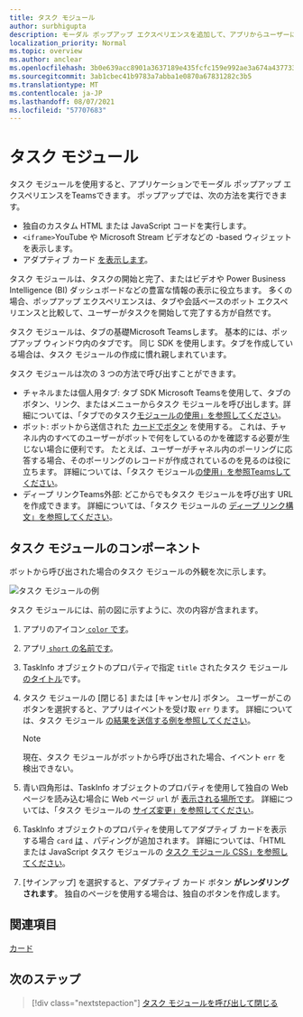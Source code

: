 ```yaml
---
title: タスク モジュール
author: surbhigupta
description: モーダル ポップアップ エクスペリエンスを追加して、アプリからユーザーに情報を収集または表示Microsoft Teamsします。
localization_priority: Normal
ms.topic: overview
ms.author: anclear
ms.openlocfilehash: 3b0e639acc8901a3637189e435fcfc159e992ae3a674a437733474087103193c
ms.sourcegitcommit: 3ab1cbec41b9783a7abba1e0870a67831282c3b5
ms.translationtype: MT
ms.contentlocale: ja-JP
ms.lasthandoff: 08/07/2021
ms.locfileid: "57707683"
---
```

# <a name="task-modules"></a>タスク モジュール

タスク モジュールを使用すると、アプリケーションでモーダル ポップアップ エクスペリエンスをTeamsできます。 ポップアップでは、次の方法を実行できます。

* 独自のカスタム HTML または JavaScript コードを実行します。
* `<iframe>`YouTube や Microsoft Stream ビデオなどの -based ウィジェットを表示します。
* アダプティブ カード [を表示します](/adaptive-cards/)。

タスク モジュールは、タスクの開始と完了、またはビデオや Power Business Intelligence (BI) ダッシュボードなどの豊富な情報の表示に役立ちます。 多くの場合、ポップアップ エクスペリエンスは、タブや会話ベースのボット エクスペリエンスと比較して、ユーザーがタスクを開始して完了する方が自然です。

タスク モジュールは、タブの基礎Microsoft Teamsします。 基本的には、ポップアップ ウィンドウ内のタブです。 同じ SDK を使用します。タブを作成している場合は、タスク モジュールの作成に慣れ親しまれています。

タスク モジュールは次の 3 つの方法で呼び出すことができます。

* チャネルまたは個人用タブ: タブ SDK Microsoft Teamsを使用して、タブのボタン、リンク、またはメニューからタスク モジュールを呼び出します。詳細については、「タブでのタスク[モジュールの使用」を参照してください](~/task-modules-and-cards/task-modules/task-modules-tabs.md)。
* ボット: ボットから送信された [カードでボタン](~/task-modules-and-cards/cards/cards-reference.md) を使用する。 これは、チャネル内のすべてのユーザーがボットで何をしているのかを確認する必要が生じない場合に便利です。 たとえば、ユーザーがチャネル内のポーリングに応答する場合、そのポーリングのレコードが作成されているのを見るのは役に立ちます。 詳細については、「タスク モジュール[の使用」を参照Teamsしてください](~/task-modules-and-cards/task-modules/task-modules-bots.md)。
* ディープ リンクTeams外部: どこからでもタスク モジュールを呼び出す URL を作成できます。 詳細については、「タスク モジュールの [ディープ リンク構文」を参照してください](~/task-modules-and-cards/task-modules/invoking-task-modules.md#task-module-deep-link-syntax)。

## <a name="components-of-a-task-module"></a>タスク モジュールのコンポーネント

ボットから呼び出された場合のタスク モジュールの外観を次に示します。

![タスク モジュールの例](~/assets/images/task-module/task-module-example.png)

タスク モジュールには、前の図に示すように、次の内容が含まれます。

1. アプリのアイコン[ `color` です](~/resources/schema/manifest-schema.md#icons)。
2. アプリ[ `short` の名前です](~/resources/schema/manifest-schema.md#name)。
3. TaskInfo オブジェクトのプロパティで指定 `title` されたタスク モジュール [のタイトル](~/task-modules-and-cards/task-modules/invoking-task-modules.md#the-taskinfo-object)です。
4. タスク モジュールの [閉じる] または [キャンセル] ボタン。 ユーザーがこのボタンを選択すると、アプリはイベントを受け取 `err` ります。 詳細については、タスク モジュール [の結果を送信する例を参照してください](~/task-modules-and-cards/task-modules/task-modules-tabs.md#example-of-submitting-the-result-of-a-task-module)。

    > [!NOTE]
    > 現在、タスク モジュールがボットから呼び出された場合、イベント `err` を検出できない。

5. 青い四角形は、TaskInfo オブジェクトのプロパティを使用して独自の Web ページを読み込む場合に Web ページ `url` が [表示される場所です](~/task-modules-and-cards/task-modules/invoking-task-modules.md#the-taskinfo-object)。 詳細については、「タスク モジュールの [サイズ変更」を参照してください](~/task-modules-and-cards/task-modules/invoking-task-modules.md#task-module-sizing)。
6. TaskInfo オブジェクトのプロパティを使用してアダプティブ カードを表示する場合 `card` [は](~/task-modules-and-cards/task-modules/invoking-task-modules.md#the-taskinfo-object) 、パディングが追加されます。 詳細については、「HTML または JavaScript タスク モジュールの [タスク モジュール CSS」を参照してください](~/task-modules-and-cards/task-modules/invoking-task-modules.md#task-module-css-for-html-or-javascript-task-modules)。
7. [サインアップ] を選択すると、アダプティブ カード ボタン **がレンダリングされます**。 独自のページを使用する場合は、独自のボタンを作成します。

## <a name="see-also"></a>関連項目

[カード](~/task-modules-and-cards/what-are-cards.md)

## <a name="next-step"></a>次のステップ

> [!div class="nextstepaction"]
> [タスク モジュールを呼び出して閉じる](~/task-modules-and-cards/task-modules/invoking-task-modules.md)
